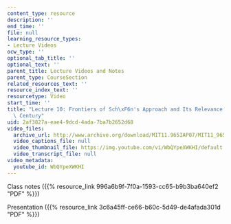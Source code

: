 ```yaml
---
content_type: resource
description: ''
end_time: ''
file: null
learning_resource_types:
- Lecture Videos
ocw_type: ''
optional_tab_title: ''
optional_text: ''
parent_title: Lecture Videos and Notes
parent_type: CourseSection
related_resources_text: ''
resource_index_text: ''
resourcetype: Video
start_time: ''
title: "Lecture 10: Frontiers of Sch\xF6n's Approach and Its Relevance in the 21st\
  \ Century"
uid: 2af3827a-eae4-9dcd-4ada-7ba7b2652d68
video_files:
  archive_url: http://www.archive.org/download/MIT11.965IAP07/MIT11_965IAP07lec10_220k.mp4
  video_captions_file: null
  video_thumbnail_file: https://img.youtube.com/vi/WbQYpeXWKHI/default.jpg
  video_transcript_file: null
video_metadata:
  youtube_id: WbQYpeXWKHI
---
```


Class notes ({{% resource_link 996a6b9f-7f0a-1593-cc65-b9b3ba640ef2 "PDF" %}})

Presentation ({{% resource_link 3c6a45ff-ce66-b60c-5d49-de4afada301d "PDF" %}})



